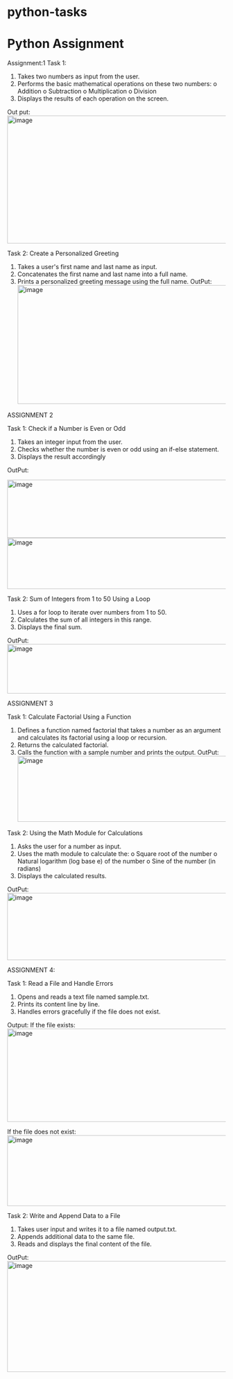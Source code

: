# python-tasks
# Python Assignment

Assignment:1
 Task 1: 
1.  Takes two numbers as input from the user.
2.  Performs the basic mathematical operations on these two numbers:
o	Addition
o	Subtraction
o	Multiplication
o	Division
3.  Displays the results of each operation on the screen.

Out put:<img width="1010" height="295" alt="image" src="https://github.com/user-attachments/assets/b1a407d3-9851-4ee5-aa6a-636e5309a33e" />

 Task 2: Create a Personalized Greeting
1.  Takes a user's first name and last name as input.
2.  Concatenates the first name and last name into a full name.
3.  Prints a personalized greeting message using the full name.
   OutPut: <img width="641" height="274" alt="image" src="https://github.com/user-attachments/assets/4d9bac95-beb5-4932-8182-afea1030dbb1" />


   ASSIGNMENT 2
   
   Task 1: Check if a Number is Even or Odd
1. 	Takes an integer input from the user.
2. 	Checks whether the number is even or odd using an if-else statement.
3. 	Displays the result accordingly
 	
OutPut:
  
  <img width="658" height="134" alt="image" src="https://github.com/user-attachments/assets/a353f975-d671-4310-86a6-841783b365e2" />
  <img width="662" height="118" alt="image" src="https://github.com/user-attachments/assets/f2eb1f23-2e02-4af6-afe8-edad68271b2a" />

    

   Task 2: Sum of Integers from 1 to 50 Using a Loop
1.   Uses a for loop to iterate over numbers from 1 to 50.
2.   Calculates the sum of all integers in this range.
3.   Displays the final sum.   

OutPut:
<img width="1387" height="114" alt="image" src="https://github.com/user-attachments/assets/0b3f574f-61e8-431d-869d-0bc7c9302d71" />



  ASSIGNMENT 3
  
  Task 1: Calculate Factorial Using a Function 
1.   Defines a function named factorial that takes a number as an argument and calculates its factorial using a loop or recursion.
2.   Returns the calculated factorial.
3.   Calls the function with a sample number and prints the output.
  OutPut:<img width="676" height="152" alt="image" src="https://github.com/user-attachments/assets/8f727f77-ab54-49ba-829c-454c58bdb6b0" />


Task 2: Using the Math Module for Calculations 
1.   Asks the user for a number as input.
2.   Uses the math module to calculate the:
o   Square root of the number
o   Natural logarithm (log base e) of the number
o   Sine of the number (in radians)
3.   Displays the calculated results.

OutPut:<img width="608" height="155" alt="image" src="https://github.com/user-attachments/assets/6393ff64-a897-48bd-a47e-db73d8e1ea01" />


ASSIGNMENT 4:
 
Task 1: Read a File and Handle Errors 
1.   Opens and reads a text file named sample.txt.
2.   Prints its content line by line.
3.   Handles errors gracefully if the file does not exist.
 
 Output:
If the file exists:
<img width="1565" height="215" alt="image" src="https://github.com/user-attachments/assets/814b0b0a-e24f-489e-a4a4-33acc126a356" />

If the file does not exist:
<img width="1540" height="163" alt="image" src="https://github.com/user-attachments/assets/297aefde-ce80-4bf7-9d63-f49e3f68f3fc" />

Task 2: Write and Append Data to a File
1.   Takes user input and writes it to a file named output.txt.
2.   Appends additional data to the same file.
3.   Reads and displays the final content of the file.

   OutPut:
<img width="1299" height="256" alt="image" src="https://github.com/user-attachments/assets/4a1edf08-10fc-4f2e-a767-ed368cb0eb7b" />

 
